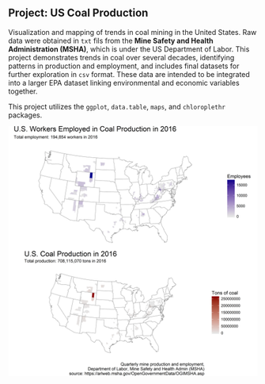 ## Project: US Coal Production

Visualization and mapping of trends in coal mining in the United States. Raw data were obtained in `txt` fils from the **Mine Safety and Health Administration (MSHA)**, which is under the US Department of Labor. This project demonstrates trends in coal over several decades, identifying patterns in production and employment, and includes final datasets for further exploration in `csv` format. These data are intended to be integrated into a larger EPA dataset linking environmental and economic variables together.

This project utilizes the `ggplot`, `data.table`, `maps`, and `chloroplethr` packages.


![](https://github.com/bramstone/Project-US-Coal-Production/blob/master/US%20Coal%20Production%20Map.png)
